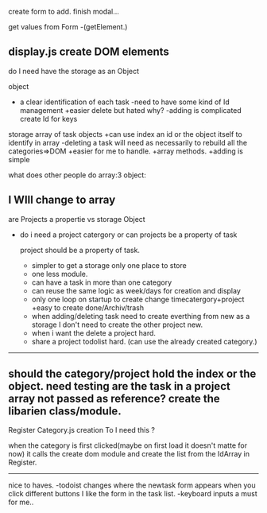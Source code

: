 
create form to add.
finish modal...

get values from Form
  -(getElement.)

display.js create DOM elements
------------------------------------------
do I need have the storage as an Object

object
+ a clear identification of each task
-need to have some kind of Id management 
+easier delete but hated why?
-adding is complicated create Id for keys 

storage array of task objects
+can use index an id or the object itself to identify in array
-deleting a task will need as necessarily to rebuild all the categories=>DOM
+easier for me to handle.
+array methods.
+adding is simple 

what does other people do array:3 object:

I WIll change to array
----------------------------------
are Projects a propertie vs storage Object
  - do i need a project catergory or can projects be a property of task

    project should be a property of task.
    + simpler to get a storage only one place to store
    + one less module.
    + can have a task in more than one category
    + can reuse the same logic as week/days for creation and display
    + only one loop on startup to create change timecatergory+project
    +easy to create done/Archiv/trash
    
    - when adding/deleting task need to create everthing from new
        as a storage I don't need to create the other project new.
    - when i want the delete a project hard. 
    - share a project todolist hard. (can use the already created category.)
-------------------------------------
should the category/project hold the index or the object.
need testing  are the task in a project array not passed as reference?
create the libarien class/module. 
--------------------------------------
Register Category.js creation
To I need this  ?
<!-- first load Register loops over the tempStorage and creates the category Register.
Register.create()
every category like project week ,day only has an array of ids.
Stored in a register.js 
use it like Register.getWeek Register.getDay Register.getProjects...

when adding new task can use the same function as Register.create . 
deleting changing needs a different functionality. -->

when the category is first clicked(maybe on first load it doesn't matte for now)
 it calls the create dom module and create the list from the IdArray in Register.


 ---------------------------------
  nice to haves.
-todoist changes where the newtask form appears when you click different buttons I like the form in the task list.
-keyboard inputs a must for me..




